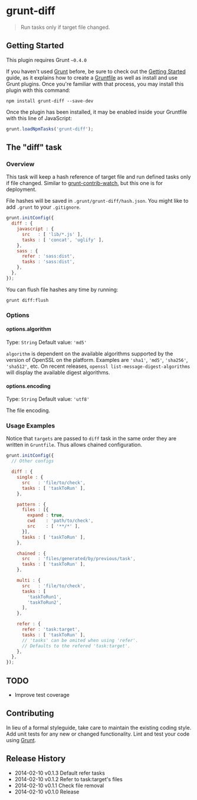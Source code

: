 # grunt-diff

> Run tasks only if target file changed.


## Getting Started

This plugin requires Grunt `~0.4.0`

If you haven't used [Grunt](http://gruntjs.com/) before, be sure to check out the [Getting Started](http://gruntjs.com/getting-started) guide, as it explains how to create a [Gruntfile](http://gruntjs.com/sample-gruntfile) as well as install and use Grunt plugins. Once you're familiar with that process, you may install this plugin with this command:

```shell
npm install grunt-diff --save-dev
```

Once the plugin has been installed, it may be enabled inside your Gruntfile with this line of JavaScript:

```js
grunt.loadNpmTasks('grunt-diff');
```


## The "diff" task

### Overview

This task will keep a hash reference of target file and run defined tasks only if file changed.
Similar to [grunt-contrib-watch](https://github.com/gruntjs/grunt-contrib-watch), but this one is for deployment.

File hashes will be saved in `.grunt/grunt-diff/hash.json`.
You might like to add `.grunt` to your `.gitignore`.

```js
grunt.initConfig({
  diff : {
    javascript : {
      src   : [ 'lib/*.js' ],
      tasks : [ 'concat', 'uglify' ],
    },
    sass : {
      refer : 'sass:dist',
      tasks : 'sass:dist',
    },
  },
});
```

You can flush file hashes any time by running:
```shell
grunt diff:flush
```


### Options

#### options.algorithm
Type: `String`
Default value: `'md5'`

`algorithm` is dependent on the available algorithms supported by the version of OpenSSL on the platform. Examples are `'sha1'`, `'md5'`, `'sha256'`, `'sha512'`, etc. On recent releases, `openssl list-message-digest-algorithms` will display the available digest algorithms.

#### options.encoding
Type: `String`
Default value: `'utf8'`

The file encoding.


### Usage Examples

Notice that `targets` are passed to `diff` task in the same order they are written in `Gruntfile`.
Thus allows chained configuration.

```js
grunt.initConfig({
  // Other configs

  diff : {
    single : {
      src   : 'file/to/check',
      tasks : [ 'taskToRun' ],
    },

    pattern : {
      files : [{
        expand : true,
        cwd    : 'path/to/check',
        src    : [ '**/*' ],
      }],
      tasks : [ 'taskToRun' ],
    },

    chained : {
      src   : 'files/generated/by/previous/task',
      tasks : [ 'taskToRun' ],
    },

    multi : {
      src   : 'file/to/check',
      tasks : [
        'taskToRun1',
        'taskToRun2',
      ],
    },

    refer : {
      refer : 'task:target',
      tasks : [ 'taskToRun' ],
      // 'tasks' can be omited when using 'refer'.
      // Defaults to the refered 'task:target'.
    },
  },
});
```


## TODO

 * Improve test coverage


## Contributing

In lieu of a formal styleguide, take care to maintain the existing coding style. Add unit tests for any new or changed functionality. Lint and test your code using [Grunt](http://gruntjs.com/).


## Release History

 * 2014-02-10   v0.1.3   Default refer tasks
 * 2014-02-10   v0.1.2   Refer to task:target's files
 * 2014-02-10   v0.1.1   Check file removal
 * 2014-02-10   v0.1.0   Release
